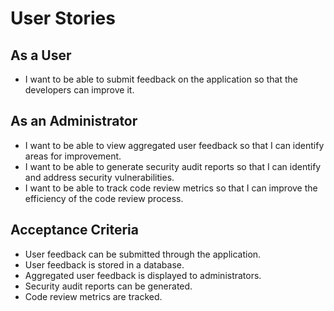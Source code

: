 # User Stories

## As a User
- I want to be able to submit feedback on the application so that the developers can improve it.

## As an Administrator
- I want to be able to view aggregated user feedback so that I can identify areas for improvement.
- I want to be able to generate security audit reports so that I can identify and address security vulnerabilities.
- I want to be able to track code review metrics so that I can improve the efficiency of the code review process.

## Acceptance Criteria
- User feedback can be submitted through the application.
- User feedback is stored in a database.
- Aggregated user feedback is displayed to administrators.
- Security audit reports can be generated.
- Code review metrics are tracked.
